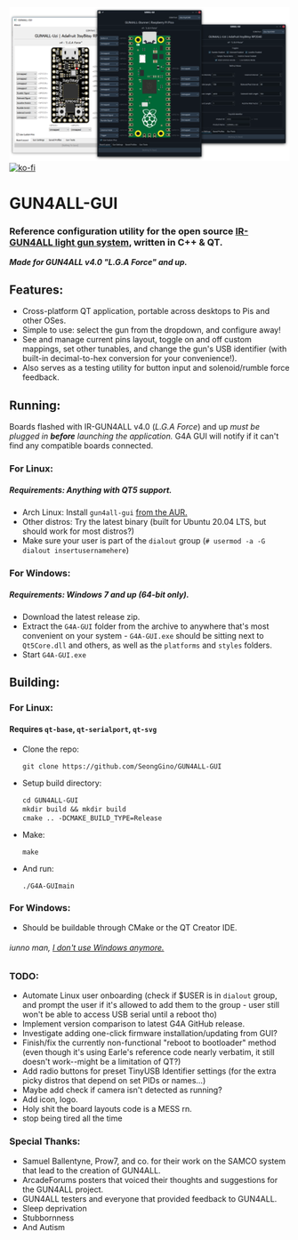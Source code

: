 ![header](G4ALL-screenies.png)
[![ko-fi](https://ko-fi.com/img/githubbutton_sm.svg)](https://ko-fi.com/Z8Z5NNXWL)

# GUN4ALL-GUI
### Reference configuration utility for the open source [IR-GUN4ALL light gun system](https://github.com/SeongGino/ir-light-gun-plus), written in C++ & QT.

***Made for GUN4ALL v4.0 "L.G.A Force" and up.***

## Features:
 - Cross-platform QT application, portable across desktops to Pis and other OSes.
 - Simple to use: select the gun from the dropdown, and configure away!
 - See and manage current pins layout, toggle on and off custom mappings, set other tunables, and change the gun's USB identifier (with built-in decimal-to-hex conversion for your convenience!).
 - Also serves as a testing utility for button input and solenoid/rumble force feedback.

## Running:
Boards flashed with IR-GUN4ALL v4.0 (*L.G.A Force*) and up *must be plugged in **before** launching the application.* G4A GUI will notify if it can't find any compatible boards connected.

### For Linux:
##### Requirements: Anything with QT5 support.
 - Arch Linux: Install `gun4all-gui` [from the AUR.](https://aur.archlinux.org/packages/gun4all-gui)
 - Other distros: Try the latest binary (built for Ubuntu 20.04 LTS, but should work for most distros?)
 - Make sure your user is part of the `dialout` group (`# usermod -a -G dialout insertusernamehere`)

### For Windows:
##### Requirements: Windows 7 and up (64-bit only).
 - Download the latest release zip.
 - Extract the `G4A-GUI` folder from the archive to anywhere that's most convenient on your system - `G4A-GUI.exe` should be sitting next to `Qt5Core.dll` and others, as well as the `platforms` and `styles` folders.
 - Start `G4A-GUI.exe`

## Building:
### For Linux:
#### Requires `qt-base`, `qt-serialport`, `qt-svg`
 - Clone the repo:
   ```
   git clone https://github.com/SeongGino/GUN4ALL-GUI
   ```
 - Setup build directory:
   ```
   cd GUN4ALL-GUI
   mkdir build && mkdir build
   cmake .. -DCMAKE_BUILD_TYPE=Release
   ```
 - Make:
   ```
   make
   ```
 - And run:
   ```
   ./G4A-GUImain
   ```
### For Windows:
 - Should be buildable through CMake or the QT Creator IDE.
###### iunno man, [I don't use Windows anymore.](https://youtu.be/PAFvWdszwFA)

### TODO:
 - Automate Linux user onboarding (check if $USER is in `dialout` group, and prompt the user if it's allowed to add them to the group - user still won't be able to access USB serial until a reboot tho)
 - Implement version comparison to latest G4A GitHub release.
 - Investigate adding one-click firmware installation/updating from GUI?
 - Finish/fix the currently non-functional "reboot to bootloader" method (even though it's using Earle's reference code nearly verbatim, it still doesn't work--might be a limitation of QT?)
 - Add radio buttons for preset TinyUSB Identifier settings (for the extra picky distros that depend on set PIDs or names...)
 - Maybe add check if camera isn't detected as running?
 - Add icon, logo.
 - Holy shit the board layouts code is a MESS rn.
 - stop being tired all the time

### Special Thanks:
 - Samuel Ballentyne, Prow7, and co. for their work on the SAMCO system that lead to the creation of GUN4ALL.
 - ArcadeForums posters that voiced their thoughts and suggestions for the GUN4ALL project.
 - GUN4ALL testers and everyone that provided feedback to GUN4ALL.
 - Sleep deprivation
 - Stubbornness
 - And Autism
